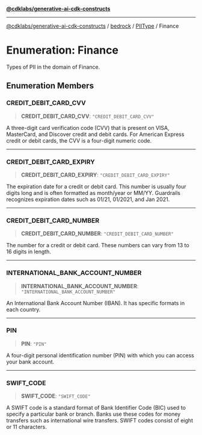 [**@cdklabs/generative-ai-cdk-constructs**](../../../../../README.md)

***

[@cdklabs/generative-ai-cdk-constructs](../../../../../README.md) / [bedrock](../../../README.md) / [PIIType](../README.md) / Finance

# Enumeration: Finance

Types of PII in the domain of Finance.

## Enumeration Members

### CREDIT\_DEBIT\_CARD\_CVV

> **CREDIT\_DEBIT\_CARD\_CVV**: `"CREDIT_DEBIT_CARD_CVV"`

A three-digit card verification code (CVV) that is present on VISA, MasterCard,
and Discover credit and debit cards. For American Express credit or debit cards,
the CVV is a four-digit numeric code.

***

### CREDIT\_DEBIT\_CARD\_EXPIRY

> **CREDIT\_DEBIT\_CARD\_EXPIRY**: `"CREDIT_DEBIT_CARD_EXPIRY"`

The expiration date for a credit or debit card. This number is usually four digits
long and is often formatted as month/year or MM/YY. Guardrails recognizes expiration
dates such as 01/21, 01/2021, and Jan 2021.

***

### CREDIT\_DEBIT\_CARD\_NUMBER

> **CREDIT\_DEBIT\_CARD\_NUMBER**: `"CREDIT_DEBIT_CARD_NUMBER"`

The number for a credit or debit card. These numbers can vary from 13 to 16 digits
in length.

***

### INTERNATIONAL\_BANK\_ACCOUNT\_NUMBER

> **INTERNATIONAL\_BANK\_ACCOUNT\_NUMBER**: `"INTERNATIONAL_BANK_ACCOUNT_NUMBER"`

An International Bank Account Number (IBAN). It has specific formats in each country.

***

### PIN

> **PIN**: `"PIN"`

A four-digit personal identification number (PIN) with which you can access your
bank account.

***

### SWIFT\_CODE

> **SWIFT\_CODE**: `"SWIFT_CODE"`

A SWIFT code is a standard format of Bank Identifier Code (BIC) used to specify a
particular bank or branch. Banks use these codes for money transfers such as
international wire transfers. SWIFT codes consist of eight or 11 characters.
